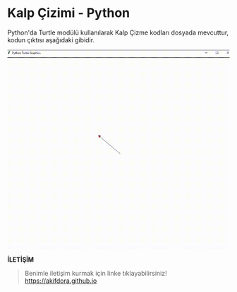 # Kalp Çizimi - Python
Python'da Turtle modülü kullanılarak Kalp Çizme kodları dosyada mevcuttur, kodun çıktısı aşağıdaki gibidir.

![](gif.gif)

**İLETİŞİM**
> Benimle iletişim kurmak için linke tıklayabilirsiniz!<br>
> https://akifdora.github.io
